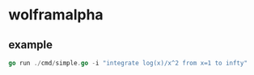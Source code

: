 # wolframalpha

## example

```go
go run ./cmd/simple.go -i "integrate log(x)/x^2 from x=1 to infty"
```
